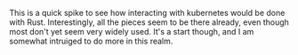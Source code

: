 This is a quick spike to see how interacting with kubernetes would be done with Rust.
Interestingly, all the pieces seem to be there already, even though most don't yet seem very widely used.
It's a start though, and I am somewhat intruiged to do more in this realm.

